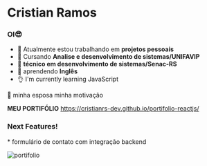 # Cristian Ramos 
### OI😎



- 🔭 Atualmente estou trabalhando em **projetos pessoais**
- 🌱 Cursando **Analise e desenvolvimento de sistemas/UNIFAVIP**
- 🌱 **técnico em desenvolvimento de sistemas/Senac-RS**
- 🌱 aprendendo **Inglês**
- 👌 I'm currently learning JavaScript 

💏 minha esposa minha motivação

**MEU PORTIFÓLIO** https://cristianrs-dev.github.io/portifolio-reactjs/

<h3>Next Features!</h3>
* formulário de contato com integração backend 


![portifolio](https://github.com/eclipseCJP/eclipseCJP/assets/58758617/62cd5095-1eed-4702-b2a3-89d14af28bfb)





 

